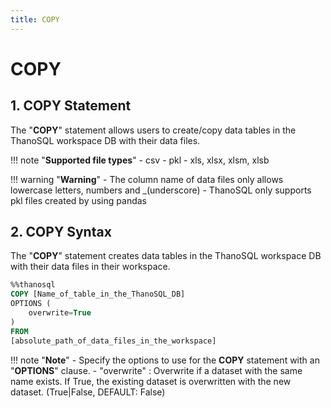 ```yaml
---
title: COPY
---
```


# __COPY__

## __1. COPY Statement__

The "__COPY__" statement allows users to create/copy data tables in the ThanoSQL workspace DB with their data files.

!!! note "__Supported file types__"
    - csv
    - pkl
    - xls, xlsx, xlsm, xlsb

!!! warning "__Warning__" 
    - The column name of data files only allows lowercase letters, numbers and _(underscore) 
    - ThanoSQL only supports pkl files created by using pandas 

## __2. COPY Syntax__


The "__COPY__" statement creates data tables in the ThanoSQL workspace DB with their data files in their workspace.

```sql
%%thanosql
COPY [Name_of_table_in_the_ThanoSQL_DB] 
OPTIONS (
    overwrite=True
) 
FROM  
[absolute_path_of_data_files_in_the_workspace]
```

!!! note "__Note__"
    - Specify the options to use for the __COPY__ statement with an "__OPTIONS__" clause.
        - "overwrite" : Overwrite if a dataset with the same name exists. If True, the existing dataset is overwritten with the new dataset. (True|False, DEFAULT: False)
